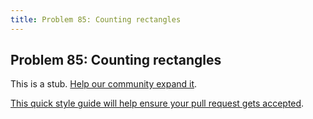```yaml
---
title: Problem 85: Counting rectangles
---
```

## Problem 85: Counting rectangles

This is a stub. <a href='https://github.com/freecodecamp/guides/tree/master/src/pages/certifications/coding-interview-prep/project-euler/problem-85-counting-rectangles/index.md' target='_blank' rel='nofollow'>Help our community expand it</a>.

<a href='https://github.com/freecodecamp/guides/blob/master/README.md' target='_blank' rel='nofollow'>This quick style guide will help ensure your pull request gets accepted</a>.

<!-- The article goes here, in GitHub-flavored Markdown. Feel free to add YouTube videos, images, and CodePen/JSBin embeds  -->
